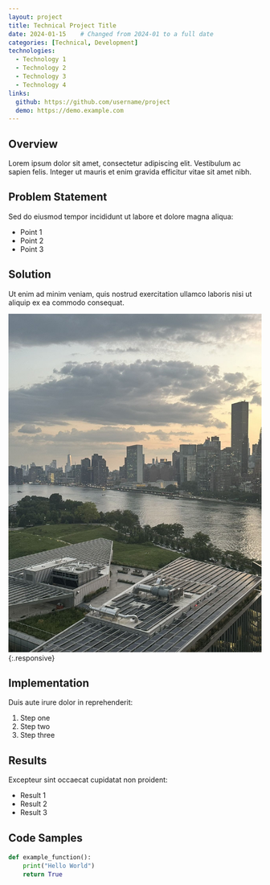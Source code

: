 ```yaml
---
layout: project
title: Technical Project Title
date: 2024-01-15    # Changed from 2024-01 to a full date
categories: [Technical, Development]
technologies:
  - Technology 1
  - Technology 2
  - Technology 3
  - Technology 4
links:
  github: https://github.com/username/project
  demo: https://demo.example.com
---
```


## Overview

Lorem ipsum dolor sit amet, consectetur adipiscing elit. Vestibulum ac sapien felis. Integer ut mauris et enim gravida efficitur vitae sit amet nibh.

## Problem Statement

Sed do eiusmod tempor incididunt ut labore et dolore magna aliqua:
- Point 1
- Point 2
- Point 3

## Solution

Ut enim ad minim veniam, quis nostrud exercitation ullamco laboris nisi ut aliquip ex ea commodo consequat.

![Project Image](../img/ct2.jpg){:.responsive}

## Implementation

Duis aute irure dolor in reprehenderit:

1. Step one
2. Step two
3. Step three

## Results

Excepteur sint occaecat cupidatat non proident:
- Result 1
- Result 2
- Result 3

## Code Samples

```python
def example_function():
    print("Hello World")
    return True